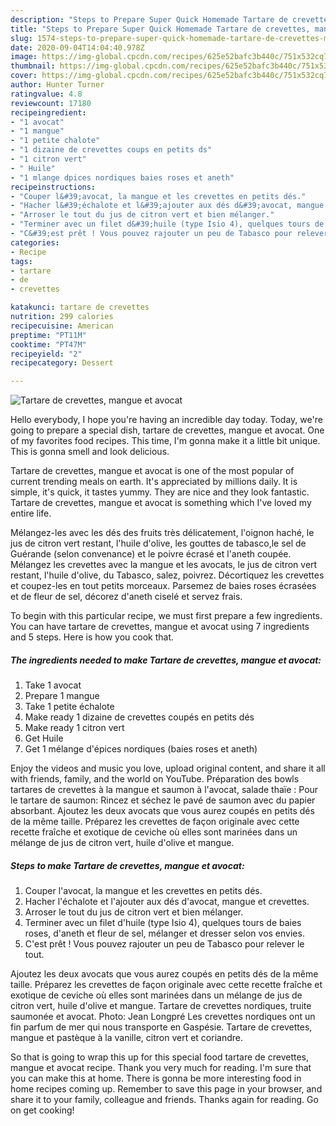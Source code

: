 ```yaml
---
description: "Steps to Prepare Super Quick Homemade Tartare de crevettes, mangue et avocat"
title: "Steps to Prepare Super Quick Homemade Tartare de crevettes, mangue et avocat"
slug: 1574-steps-to-prepare-super-quick-homemade-tartare-de-crevettes-mangue-et-avocat
date: 2020-09-04T14:04:40.978Z
image: https://img-global.cpcdn.com/recipes/625e52bafc3b440c/751x532cq70/tartare-de-crevettes-mangue-et-avocat-photo-principale-de-la-recette.jpg
thumbnail: https://img-global.cpcdn.com/recipes/625e52bafc3b440c/751x532cq70/tartare-de-crevettes-mangue-et-avocat-photo-principale-de-la-recette.jpg
cover: https://img-global.cpcdn.com/recipes/625e52bafc3b440c/751x532cq70/tartare-de-crevettes-mangue-et-avocat-photo-principale-de-la-recette.jpg
author: Hunter Turner
ratingvalue: 4.8
reviewcount: 17180
recipeingredient:
- "1 avocat"
- "1 mangue"
- "1 petite chalote"
- "1 dizaine de crevettes coups en petits ds"
- "1 citron vert"
- " Huile"
- "1 mlange dpices nordiques baies roses et aneth"
recipeinstructions:
- "Couper l&#39;avocat, la mangue et les crevettes en petits dés."
- "Hacher l&#39;échalote et l&#39;ajouter aux dés d&#39;avocat, mangue et crevettes."
- "Arroser le tout du jus de citron vert et bien mélanger."
- "Terminer avec un filet d&#39;huile (type Isio 4), quelques tours de baies roses, d&#39;aneth et fleur de sel, mélanger et dresser selon vos envies."
- "C&#39;est prêt ! Vous pouvez rajouter un peu de Tabasco pour relever le tout."
categories:
- Recipe
tags:
- tartare
- de
- crevettes

katakunci: tartare de crevettes 
nutrition: 299 calories
recipecuisine: American
preptime: "PT11M"
cooktime: "PT47M"
recipeyield: "2"
recipecategory: Dessert

---
```



![Tartare de crevettes, mangue et avocat](https://img-global.cpcdn.com/recipes/625e52bafc3b440c/751x532cq70/tartare-de-crevettes-mangue-et-avocat-photo-principale-de-la-recette.jpg)

Hello everybody, I hope you're having an incredible day today. Today, we're going to prepare a special dish, tartare de crevettes, mangue et avocat. One of my favorites food recipes. This time, I'm gonna make it a little bit unique. This is gonna smell and look delicious.

Tartare de crevettes, mangue et avocat is one of the most popular of current trending meals on earth. It's appreciated by millions daily. It is simple, it's quick, it tastes yummy. They are nice and they look fantastic. Tartare de crevettes, mangue et avocat is something which I've loved my entire life.

Mélangez-les avec les dés des fruits très délicatement, l&#39;oignon haché, le jus de citron vert restant, l&#39;huile d&#39;olive, les gouttes de tabasco,le sel de Guérande (selon convenance) et le poivre écrasé et l&#39;aneth coupée. Mélangez les crevettes avec la mangue et les avocats, le jus de citron vert restant, l&#39;huile d&#39;olive, du Tabasco, salez, poivrez. Décortiquez les crevettes et coupez-les en tout petits morceaux. Parsemez de baies roses écrasées et de fleur de sel, décorez d&#39;aneth ciselé et servez frais.


To begin with this particular recipe, we must first prepare a few ingredients. You can have tartare de crevettes, mangue et avocat using 7 ingredients and 5 steps. Here is how you cook that.

<!--inarticleads1-->

##### The ingredients needed to make Tartare de crevettes, mangue et avocat:

1. Take 1 avocat
1. Prepare 1 mangue
1. Take 1 petite échalote
1. Make ready 1 dizaine de crevettes coupés en petits dés
1. Make ready 1 citron vert
1. Get  Huile
1. Get 1 mélange d&#39;épices nordiques (baies roses et aneth)


Enjoy the videos and music you love, upload original content, and share it all with friends, family, and the world on YouTube. Préparation des bowls tartares de crevettes à la mangue et saumon à l&#39;avocat, salade thaïe : Pour le tartare de saumon: Rincez et séchez le pavé de saumon avec du papier absorbant. Ajoutez les deux avocats que vous aurez coupés en petits dés de la même taille. Préparez les crevettes de façon originale avec cette recette fraîche et exotique de ceviche où elles sont marinées dans un mélange de jus de citron vert, huile d&#39;olive et mangue. 

<!--inarticleads2-->

##### Steps to make Tartare de crevettes, mangue et avocat:

1. Couper l&#39;avocat, la mangue et les crevettes en petits dés.
1. Hacher l&#39;échalote et l&#39;ajouter aux dés d&#39;avocat, mangue et crevettes.
1. Arroser le tout du jus de citron vert et bien mélanger.
1. Terminer avec un filet d&#39;huile (type Isio 4), quelques tours de baies roses, d&#39;aneth et fleur de sel, mélanger et dresser selon vos envies.
1. C&#39;est prêt ! Vous pouvez rajouter un peu de Tabasco pour relever le tout.


Ajoutez les deux avocats que vous aurez coupés en petits dés de la même taille. Préparez les crevettes de façon originale avec cette recette fraîche et exotique de ceviche où elles sont marinées dans un mélange de jus de citron vert, huile d&#39;olive et mangue. Tartare de crevettes nordiques, truite saumonée et avocat. Photo: Jean Longpré Les crevettes nordiques ont un fin parfum de mer qui nous transporte en Gaspésie. Tartare de crevettes, mangue et pastèque à la vanille, citron vert et coriandre. 

So that is going to wrap this up for this special food tartare de crevettes, mangue et avocat recipe. Thank you very much for reading. I'm sure that you can make this at home. There is gonna be more interesting food in home recipes coming up. Remember to save this page in your browser, and share it to your family, colleague and friends. Thanks again for reading. Go on get cooking!
